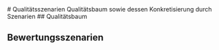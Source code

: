 <a name="Qualitaetsszenarien">
# Qualitätsszenarien
</a>
Qualitätsbaum sowie dessen Konkretisierung durch Szenarien
## Qualitätsbaum

## Bewertungsszenarien
